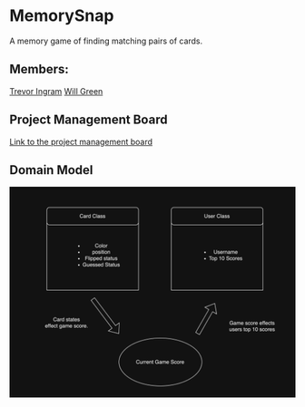 # MemorySnap
A memory game of finding matching pairs of cards.

## Members:

[Trevor Ingram](https://github.com/T-Ingram)
[Will Green](https://github.com/tehbillis)

## Project Management Board
[Link to the project management board](https://github.com/orgs/DevLearnCollective/projects/1/views/1)

## Domain Model
![Domain Model](/img/Domain%20Model.png)
